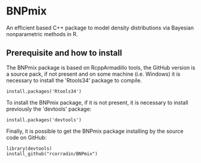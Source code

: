 # BNPmix
An efficient  based C++ package to model density distributions via Bayesian nonparametric methods in R.

## Prerequisite and how to install
The BNPmix package is based on RcppArmadillo tools, the GitHub version is a source pack, if not present and on some machine (i.e. Windows) it is necessary to install the 'Rtools34' package to compile.

```
install.packages('Rtools34')
```

To install the BNPmix package, if it is not present, it is necessary to install previously the 'devtools' package:

```
install.packages('devtools')
```

Finally, it is possible to get the BNPmix package installing by the source code on GitHub:

```
library(devtools)
install_github("rcorradin/BNPmix")
```

